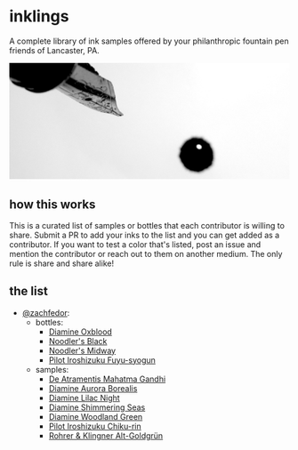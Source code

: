 # inklings
A complete library of ink samples offered by your philanthropic fountain pen friends of Lancaster, PA.

![Ink Drip](ink-drip.jpg)

## how this works

This is a curated list of samples or bottles that each contributor is willing to share. Submit a PR to add your inks to the list and you can get added as a contributor. If you want to test a color that's listed, post an issue and mention the contributor or reach out to them on another medium. The only rule is share and share alike!


## the list

- [@zachfedor](https://github.com/zachfedor):
  - bottles:
    - [Diamine Oxblood](https://www.gouletpens.com/products/diamine-oxblood-30ml-bottled-ink?variant=11884622610475)
    - [Noodler's Black](https://www.gouletpens.com/products/noodlers-black-3oz-bottled-ink?variant=11884735791147)
    - [Noodler's Midway](https://www.gouletpens.com/products/noodlers-midway-blue-3oz-bottled-ink?variant=11884738805803)
    - [Pilot Iroshizuku Fuyu-syogun](https://www.gouletpens.com/products/pilot-iroshizuku-fuyu-syogun-50ml-bottled-ink?variant=11884757319723)
  - samples:
    - [De Atramentis Mahatma Gandhi](https://www.gouletpens.com/products/de-atramentis-mahatma-gandhi-ink-sample?variant=11884674580523)
    - [Diamine Aurora Borealis](https://www.gouletpens.com/products/diamine-aurora-borealis-ink-sample?variant=15377208344619)
    - [Diamine Lilac Night](https://www.gouletpens.com/products/diamine-lilac-night-ink-sample?variant=11884660621355)
    - [Diamine Shimmering Seas](https://www.gouletpens.com/products/diamine-shimmering-seas-ink-sample?variant=11884669009963)
    - [Diamine Woodland Green](https://www.gouletpens.com/products/diamine-woodland-green-ink-sample?variant=11884663767083)
    - [Pilot Iroshizuku Chiku-rin](https://www.gouletpens.com/products/pilot-iroshizuku-chiku-rin-ink-sample?variant=11884702072875)
    - [Rohrer & Klingner Alt-Goldgrün](https://www.gouletpens.com/products/rohrer-klingner-alt-goldgrun-ink-sample?variant=11884702728235)
